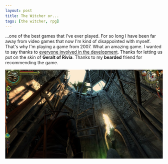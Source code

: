 ```yaml
---
layout: post
title: The Witcher or...
tags: [the witcher, rpg]
---
```


<p>...one of the best games that I've ever played. For so long I have been far away from video games that now I'm kind of disappointed with myself. That's why I'm playing a game from 2007. What an amazing game. I wanted to say thanks to <a href="http://en.cdprojektred.com">everyone involved in the development</a>. Thanks for letting us put on the skin of <strong>Geralt of Rivia</strong>. Thanks to my <strong>bearded</strong> friend for recommending the game.</p>
<p><img src="/public/img/the-witcher-or/the-witcher-the-tower.jpg" alt="The Tower" /></p>
